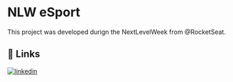 # NLW eSport

This project was developed durign the NextLevelWeek from @RocketSeat.

## 🔗 Links

[![linkedin](https://img.shields.io/badge/linkedin-0A66C2?style=for-the-badge&logo=linkedin&logoColor=white)](https://www.linkedin.com/raphael-gilioli-heineck)
